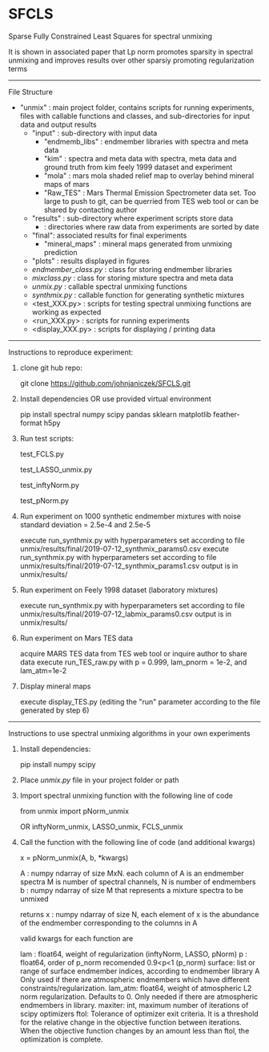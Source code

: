 # SFCLS
Sparse Fully Constrained Least Squares for spectral unmixing

It is shown in associated paper that Lp norm promotes sparsity in spectral unmixing and improves results over other sparsiy promoting regularization terms
____________________________________________________________
File Structure

- "unmix" : main project folder, contains scripts for running experiments, files with callable 
            functions and classes, and sub-directories for input data and output results
    - "input" : sub-directory with input data
        - "endmemb_libs" :  endmember libraries with spectra and meta data
        - "kim" :   spectra and meta data with spectra, meta data and ground truth from
                    kim feely 1999 dataset and experiment
        - "mola" :  mars mola shaded relief map to overlay behind mineral maps of mars
        - "Raw_TES" : Mars Thermal Emission Spectrometer data set. Too large to push to git, can be querried from TES web tool or can be 			shared by contacting author
    - "results" : sub-directory where experiment scripts store data
        - <Year-Month-Day> : directories where raw data from experiments are sorted by date
	- "final": associated results for final experiments
        - "mineral_maps" : mineral maps generated from unmixing prediction
	- "plots" : results displayed in figures
    - *endmember_class.py* : class for storing endmember libraries
    - *mixclass.py* : class for storing mixture spectra and meta data
    - *unmix.py* : callable spectral unmixing functions
    - *synthmix.py* : callable function for generating synthetic mixtures
    - <test_XXX.py> : scripts for testing spectral unmixing functions are working as expected
    - <run_XXX.py> : scripts for running experiments
    - <display_XXX.py> : scripts for displaying / printing data

____________________________________________________________
Instructions to reproduce experiment:
1. clone git hub repo:
	
	git clone https://github.com/johnjaniczek/SFCLS.git

2. Install dependencies OR use provided virtual environment
	
	pip install spectral numpy scipy pandas sklearn matplotlib feather-format h5py

3. Run test scripts:
	
	test_FCLS.py

	test_LASSO_unmix.py
	
	test_inftyNorm.py
	
	test_pNorm.py

4. Run experiment on 1000 synthetic endmember mixtures with noise standard deviation = 2.5e-4 and 2.5e-5

	execute run_synthmix.py with hyperparameters set according to file unmix/results/final/2019-07-12_synthmix_params0.csv
	execute run_synthmix.py with hyperparameters set according to file unmix/results/final/2019-07-12_synthmix_params1.csv
	output is in unmix/results/<Todays Date>
	
5. Run experiment on Feely 1998 dataset (laboratory mixtures)

	execute run_synthmix.py with hyperparameters set according to file unmix/results/final/2019-07-12_labmix_params0.csv
	output is in unmix/results/<Todays Date>

6. Run experiment on Mars TES data

	acquire MARS TES data from TES web tool or inquire author to share data
	execute run_TES_raw.py with p = 0.999, lam_pnorm = 1e-2, and lam_atm=1e-2

7. Display mineral maps
	
	execute display_TES.py (editing the "run" parameter according to the file generated by step 6)

_____________________________________________________________

Instructions to use spectral unmixing algorithms in your own experiments

1. Install dependencies:

	pip install numpy scipy

2. Place *unmix.py* file in your project folder or path

3. Import spectral unmixing function with the following line of code

    from unmix import pNorm_unmix
    
    OR inftyNorm_unmix, LASSO_unmix, FCLS_unmix
    
4. Call the function with the following line of code (and additional kwargs)

    x = pNorm_unmix(A, b, *kwargs)
    
    A : numpy ndarray of size MxN. each column of A is an endmember spectra
        M is number of spectral channels, N is number of endmembers
    b : numpy ndarray of size M that represents a mixture spectra to be unmixed
    
    returns x : numpy ndarray of size N, each element of x is the abundance
                of the endmember corresponding to the columns in A
    
    valid kwargs for each function are
    
    lam : float64, weight of regularization (inftyNorm, LASSO, pNorm)
    p : float64, order of p_norm recomended 0.9<p<1 (p_norm)
    surface: list or range of surface endmember indices, according to endmember library A Only used if there are atmospheric endmembers which have different constraints/regularization. 
    lam_atm: float64, weight of atmospheric L2 norm regularization. Defaults to 0. Only needed if there are atmospheric endmembers in library.
    maxiter: int, maximum number of iterations of scipy optimizers
    ftol: Tolerance of optimizer exit criteria. It is a threshold for the relative change in the objective function between iterations. When the objective function changes by an amount less than ftol, the optimization is complete.
    
    
